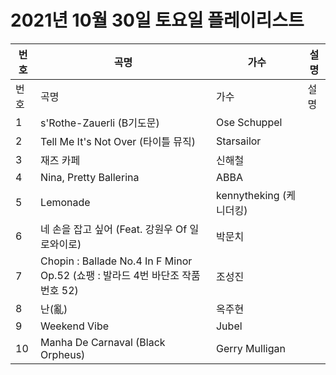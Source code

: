 # 2021년 10월 30일 토요일 플레이리스트

| 번호 | 곡명 | 가수 | 설명 |
|------|------|------|------|
| 번호 | 곡명 | 가수 | 설명 |
| 1 | s'Rothe-Zauerli (B기도문) | Ose Schuppel |  |
| 2 | Tell Me It's Not Over (타이틀 뮤직) | Starsailor |  |
| 3 | 재즈 카페 | 신해철 |  |
| 4 | Nina, Pretty Ballerina | ABBA |  |
| 5 | Lemonade | kennytheking (케니더킹) |  |
| 6 | 네 손을 잡고 싶어 (Feat. 강원우 Of 일로와이로) | 박문치 |  |
| 7 | Chopin : Ballade No.4 In F Minor Op.52 (쇼팽 : 발라드 4번 바단조 작품번호 52) | 조성진 |  |
| 8 | 난(亂) | 옥주현 |  |
| 9 | Weekend Vibe | Jubel |  |
| 10 | Manha De Carnaval (Black Orpheus) | Gerry Mulligan |  |
